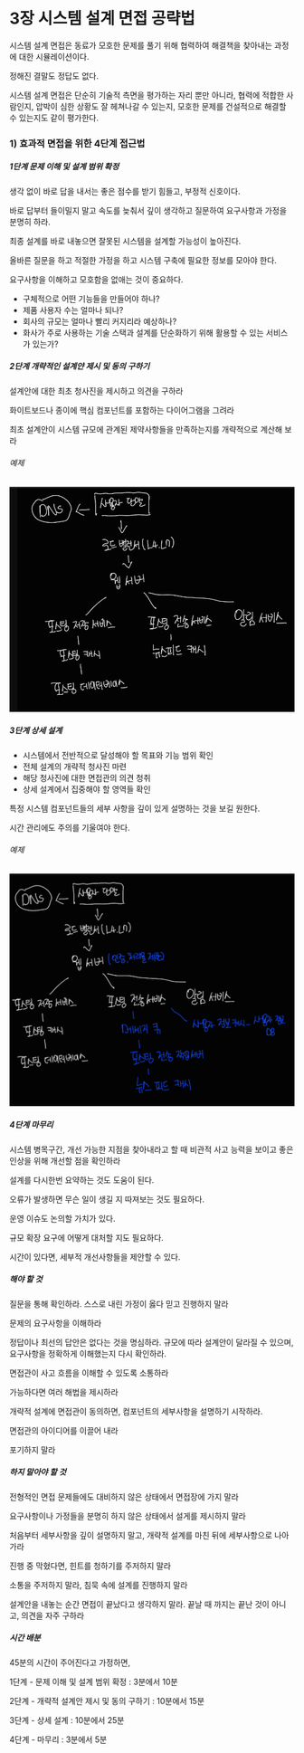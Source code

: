 # 3장 시스템 설계 면접 공략법

시스템 설계 면접은 동료가 모호한 문제를 풀기 위해 협력하여 해결책을 찾아내는 과정에 대한 시뮬레이션이다.

정해진 결말도 정답도 없다.

시스템 설계 면접은 단순히 기술적 측면을 평가하는 자리 뿐만 아니라, 협력에 적합한 사람인지, 압박이 심한 상황도 잘 헤쳐나갈 수 있는지, 모호한 문제를 건설적으로 해결할 수 있는지도 같이 평가한다.

 

### 1) 효과적 면접을 위한 4단계 접근법

##### 1단계 문제 이해 및 설계 범위 확정

생각 없이 바로 답을 내서는 좋은 점수를 받기 힘들고, 부정적 신호이다.

바로 답부터 들이밀지 말고 속도를 늦춰서 깊이 생각하고 질문하여 요구사항과 가정을 분명히 하라.

최종 설계를 바로 내놓으면 잘못된 시스템을 설계할 가능성이 높아진다.

올바른 질문을 하고 적절한 가정을 하고 시스템 구축에 필요한 정보를 모아야 한다.

요구사항을 이해하고 모호함을 없애는 것이 중요하다.

- 구체적으로 어떤 기능들을 만들어야 하나?
- 제품 사용자 수는 얼마나 되나?
- 회사의 규모는 얼마나 빨리 커지리라 예상하나?
- 화사가 주로 사용하는 기술 스택과 설계를 단순화하기 위해 활용할 수 있는 서비스가 있는가?



##### 2단계 개략적인 설계얀 제시 및 동의 구하기

설계안에 대한 최초 청사진을 제시하고 의견을 구하라

화이트보드나 종이에 핵심 컴포넌트를 포함하는 다이어그램을 그려라

최초 설계안이 시스템 규모에 관계된 제약사항들을 만족하는지를 개략적으로 계산해 보라

###### 예제

![image-20220304220546917](./image/3/image-20220304220546917.png)

##### 3단계 상세 설계

- 시스템에서 전반적으로 달성해야 할 목표와 기능 범위 확인
- 전체 설계의 개략적 청사진 마련
- 해당 청사진에 대한 면접관의 의견 청취
- 상세 설계에서 집중해야 할 영역들 확인

특정 시스템 컴포넌트들의 세부 사항을 깊이 있게 설명하는 것을 보길 원한다.

시간 관리에도 주의를 기울여야 한다.

###### 예제

![image-20220304221530113](./image/3/image-20220304221530113.png)

##### 4단계 마무리

시스템 병목구간, 개선 가능한 지점을 찾아내라고 할 때 비관적 사고 능력을 보이고 좋은 인상을 위해 개선할 점을 확인하라

설계를 다시한번 요약하는 것도 도움이 된다.

오류가 발생하면 무슨 일이 생길 지 따져보는 것도 필요하다.

운영 이슈도 논의할 가치가 있다.

규모 확장 요구에 어떻게 대처할 지도 필요하다.

시간이 있다면, 세부적 개선사항들을 제안할 수 있다.



##### 해야 할 것

질문을 통해 확인하라. 스스로 내린 가정이 옳다 믿고 진행하지 말라

문제의 요구사항을 이해하라

정답이나 최선의 답안은 없다는 것을 명심하라. 규모에 따라 설계안이 달라질 수 있으며, 요구사항을 정확하게 이해했는지 다시 확인하라.

면접관이 사고 흐름을 이해할 수 있도록 소통하라

가능하다면 여러 해법을 제시하라

개략적 설계에 면접관이 동의하면, 컴포넌트의 세부사항을 설명하기 시작하라.

면접관의 아이디어를 이끌어 내라

포기하지 말라



##### 하지 말아야 할 것

전형적인 면접 문제들에도 대비하지 않은 상태에서 면접장에 가지 말라

요구사항이나 가정들을 분명히 하지 않은 상태에서 설게를 제시하지 말라

처음부터 세부사항을 깊이 설명하지 말고, 개략적 설계를 마친 뒤에 세부사항으로 나아가라

진행 중 막혔다면, 힌트를 청하기를 주저하지 말라

소통을 주저하지 말라, 침묵 속에 설계를 진행하지 말라

설계안을 내놓는 순간 면접이 끝났다고 생각하지 말라. 끝날 때 까지는 끝난 것이 아니고, 의견을 자주 구하라



##### 시간 배분

45분의 시간이 주어진다고 가정하면,

1단계 - 문제 이해 및 설계 범위 확정 : 3분에서 10분

2단계 - 개략적 설계안 제시 및 동의 구하기 : 10분에서 15분

3단계 - 상세 설계 : 10분에서 25분

4단계 - 마무리 : 3분에서 5분